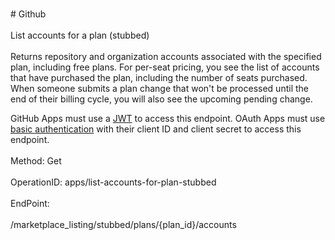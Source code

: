 <br>#     Github</br>
<br>List accounts for a plan (stubbed)</br>
<br>Returns repository and organization accounts associated with the specified plan, including free plans. For per-seat pricing, you see the list of accounts that have purchased the plan, including the number of seats purchased. When someone submits a plan change that won't be processed until the end of their billing cycle, you will also see the upcoming pending change.

GitHub Apps must use a [JWT](https://developer.github.com/apps/building-github-apps/authenticating-with-github-apps/#authenticating-as-a-github-app) to access this endpoint. OAuth Apps must use [basic authentication](https://developer.github.com/v3/auth/#basic-authentication) with their client ID and client secret to access this endpoint.</br>
<br>Method: Get</br>
<br>OperationID: apps/list-accounts-for-plan-stubbed</br>
<br>EndPoint:</br>
<br>/marketplace_listing/stubbed/plans/{plan_id}/accounts</br>
